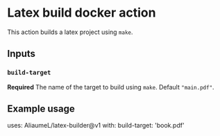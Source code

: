 # Latex build docker action

This action builds a latex project using `make`.

## Inputs

### `build-target`

**Required** The name of the target to build using `make`. Default `"main.pdf"`.

## Example usage

uses: AliaumeL/latex-builder@v1
with:
  build-target: 'book.pdf'
